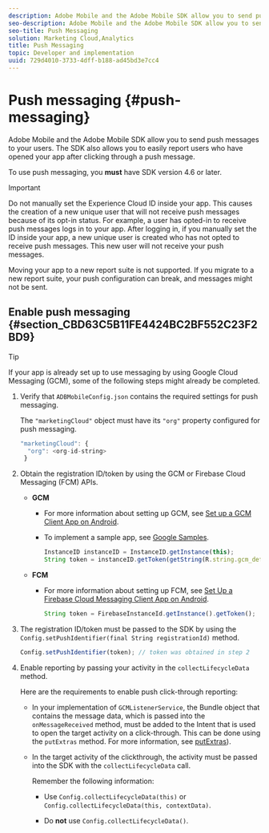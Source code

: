 ```yaml
---
description: Adobe Mobile and the Adobe Mobile SDK allow you to send push messages to your users. The SDK also allows you to easily report users who have opened your app after clicking through a push message.
seo-description: Adobe Mobile and the Adobe Mobile SDK allow you to send push messages to your users. The SDK also allows you to easily report users who have opened your app after clicking through a push message.
seo-title: Push Messaging
solution: Marketing Cloud,Analytics
title: Push Messaging
topic: Developer and implementation
uuid: 729d4010-3733-4dff-b188-ad45bd3e7cc4
---
```


# Push messaging {#push-messaging}

Adobe Mobile and the Adobe Mobile SDK allow you to send push messages to your users. The SDK also allows you to easily report users who have opened your app after clicking through a push message.

To use push messaging, you **must** have SDK version 4.6 or later.

>[!IMPORTANT]
>
>Do not manually set the Experience Cloud ID inside your app. This causes the creation of a new unique user that will not receive push messages because of its opt-in status. For example, a user has opted-in to receive push messages logs in to your app. After logging in, if you manually set the ID inside your app, a new unique user is created who has not opted to receive push messages. This new user will not receive your push messages.
>
>Moving your app to a new report suite is not supported. If you migrate to a new report suite, your push configuration can break, and messages might not be sent.

## Enable push messaging {#section_CBD63C5B11FE4424BC2BF552C23F2BD9}

>[!TIP]
>
>If your app is already set up to use messaging by using Google Cloud Messaging (GCM), some of the following steps might already be completed.

1. Verify that `ADBMobileConfig.json` contains the required settings for push messaging.

   The `"marketingCloud"` object must have its `"org"` property configured for push messaging. 

   ```js
   "marketingCloud": { 
     "org": <org-id-string> 
    }
   ```

1. Obtain the registration ID/token by using the GCM or Firebase Cloud Messaging (FCM) APIs.

    * **GCM**

        * For more information about setting up GCM, see [Set up a GCM Client App on Android](https://developers.google.com/cloud-messaging/android/client). 
        * To implement a sample app, see [Google Samples](https://github.com/googlesamples/google-services/tree/master/android/gcm).

          ```js
          InstanceID instanceID = InstanceID.getInstance(this); 
          String token = instanceID.getToken(getString(R.string.gcm_defaultSenderId), GoogleCloudMessaging.INSTANCE_ID_SCOPE, null);
          ```

    * **FCM**

        * For more information about setting up FCM, see [Set Up a Firebase Cloud Messaging Client App on Android](https://firebase.google.com/docs/cloud-messaging/android/client).

          ```js
          String token = FirebaseInstanceId.getInstance().getToken();
          ```

1. The registration ID/token must be passed to the SDK by using the `Config.setPushIdentifier(final String registrationId)` method.

   ```js
   Config.setPushIdentifier(token); // token was obtained in step 2
   ```

1. Enable reporting by passing your activity in the `collectLifecycleData` method.

   Here are the requirements to enable push click-through reporting:

    * In your implementation of `GCMListenerService`, the Bundle object that contains the message data, which is passed into the `onMessageReceived` method, must be added to the Intent that is used to open the target activity on a click-through. This can be done using the `putExtras` method. For more information, see [putExtras](https://developer.android.com/reference/android/content/Intent.html#putExtras(android.os.Bundle))). 
  
    * In the target activity of the clickthrough, the activity must be passed into the SDK with the `collectLifecycleData` call.

      Remember the following information:

      * Use `Config.collectLifecycleData(this)` or `Config.collectLifecycleData(this, contextData)`. 

      * Do **not** use `Config.collectLifecycleData()`.

